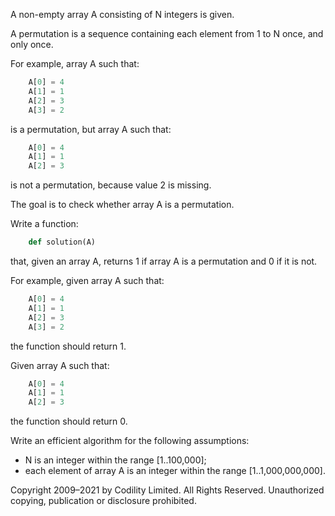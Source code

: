 A non-empty array A consisting of N integers is given.

A permutation is a sequence containing each element from 1 to N once, and only once.

For example, array A such that:

```python
    A[0] = 4
    A[1] = 1
    A[2] = 3
    A[3] = 2
```
is a permutation, but array A such that:

```python
    A[0] = 4
    A[1] = 1
    A[2] = 3
```
is not a permutation, because value 2 is missing.

The goal is to check whether array A is a permutation.

Write a function:

```python
    def solution(A)
```

that, given an array A, returns 1 if array A is a permutation and 0 if it is not.

For example, given array A such that:

```python
    A[0] = 4
    A[1] = 1
    A[2] = 3
    A[3] = 2
```

the function should return 1.

Given array A such that:

```python
    A[0] = 4
    A[1] = 1
    A[2] = 3
```

the function should return 0.

Write an efficient algorithm for the following assumptions:

* N is an integer within the range [1..100,000];
* each element of array A is an integer within the range [1..1,000,000,000].

Copyright 2009–2021 by Codility Limited. All Rights Reserved. Unauthorized copying, publication or disclosure prohibited.
